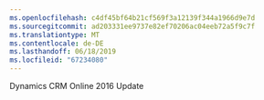 ```yaml
---
ms.openlocfilehash: c4df45bf64b21cf569f3a12139f344a1966d9e7d
ms.sourcegitcommit: ad203331ee9737e82ef70206ac04eeb72a5f9c7f
ms.translationtype: MT
ms.contentlocale: de-DE
ms.lasthandoff: 06/18/2019
ms.locfileid: "67234080"
---
```

Dynamics CRM Online 2016 Update